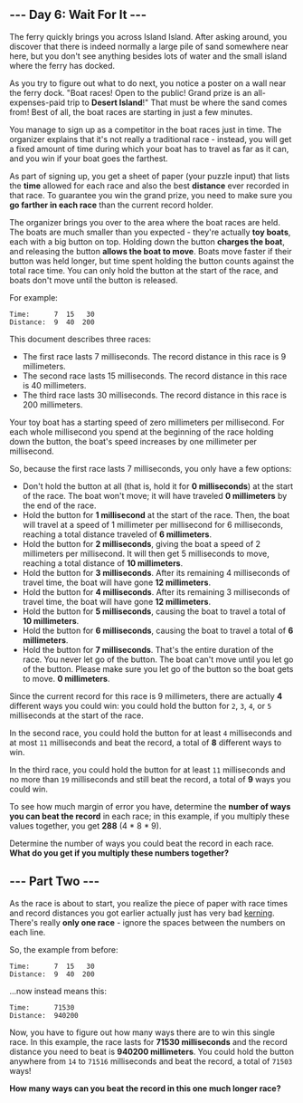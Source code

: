 ## --- Day 6: Wait For It ---

The ferry quickly brings you across Island Island. After asking around, you discover that there is indeed normally a large pile of sand somewhere near here, but you don't see anything besides lots of water and the small island where the ferry has docked.

As you try to figure out what to do next, you notice a poster on a wall near the ferry dock. "Boat races! Open to the public! Grand prize is an all-expenses-paid trip to **Desert Island**!" That must be where the sand comes from! Best of all, the boat races are starting in just a few minutes.

You manage to sign up as a competitor in the boat races just in time. The organizer explains that it's not really a traditional race - instead, you will get a fixed amount of time during which your boat has to travel as far as it can, and you win if your boat goes the farthest.

As part of signing up, you get a sheet of paper (your puzzle input) that lists the **time** allowed for each race and also the best **distance** ever recorded in that race. To guarantee you win the grand prize, you need to make sure you **go farther in each race** than the current record holder.

The organizer brings you over to the area where the boat races are held. The boats are much smaller than you expected - they're actually **toy boats**, each with a big button on top. Holding down the button **charges the boat**, and releasing the button **allows the boat to move**. Boats move faster if their button was held longer, but time spent holding the button counts against the total race time. You can only hold the button at the start of the race, and boats don't move until the button is released.

For example:
```
Time:      7  15   30
Distance:  9  40  200
```

This document describes three races:

- The first race lasts 7 milliseconds. The record distance in this race is 9 millimeters.
- The second race lasts 15 milliseconds. The record distance in this race is 40 millimeters.
- The third race lasts 30 milliseconds. The record distance in this race is 200 millimeters.

Your toy boat has a starting speed of zero millimeters per millisecond. For each whole millisecond you spend at the beginning of the race holding down the button, the boat's speed increases by one millimeter per millisecond.

So, because the first race lasts 7 milliseconds, you only have a few options:

- Don't hold the button at all (that is, hold it for **0 milliseconds**) at the start of the race. The boat won't move; it will have traveled **0 millimeters** by the end of the race.
- Hold the button for **1 millisecond** at the start of the race. Then, the boat will travel at a speed of 1 millimeter per millisecond for 6 milliseconds, reaching a total distance traveled of **6 millimeters**.
- Hold the button for **2 milliseconds**, giving the boat a speed of 2 millimeters per millisecond. It will then get 5 milliseconds to move, reaching a total distance of **10 millimeters**.
- Hold the button for **3 milliseconds**. After its remaining 4 milliseconds of travel time, the boat will have gone **12 millimeters**.
- Hold the button for **4 milliseconds**. After its remaining 3 milliseconds of travel time, the boat will have gone **12 millimeters**.
- Hold the button for **5 milliseconds**, causing the boat to travel a total of **10 millimeters**.
- Hold the button for **6 milliseconds**, causing the boat to travel a total of **6 millimeters**.
- Hold the button for **7 milliseconds**. That's the entire duration of the race. You never let go of the button. The boat can't move until you let go of the button. Please make sure you let go of the button so the boat gets to move. **0 millimeters**.

Since the current record for this race is 9 millimeters, there are actually **4** different ways you could win: you could hold the button for `2`, `3`, `4`, or `5` milliseconds at the start of the race.

In the second race, you could hold the button for at least `4` milliseconds and at most `11` milliseconds and beat the record, a total of **8** different ways to win.

In the third race, you could hold the button for at least `11` milliseconds and no more than `19` milliseconds and still beat the record, a total of **9** ways you could win.

To see how much margin of error you have, determine the **number of ways you can beat the record** in each race; in this example, if you multiply these values together, you get **288** (4 * 8 * 9).

Determine the number of ways you could beat the record in each race. **What do you get if you multiply these numbers together?**

## --- Part Two ---

As the race is about to start, you realize the piece of paper with race times and record distances you got earlier actually just has very bad [kerning](https://en.wikipedia.org/wiki/Kerning). There's really **only one race** - ignore the spaces between the numbers on each line.

So, the example from before:
```
Time:      7  15   30
Distance:  9  40  200
```

...now instead means this:

```
Time:      71530
Distance:  940200
```

Now, you have to figure out how many ways there are to win this single race. In this example, the race lasts for **71530 milliseconds** and the record distance you need to beat is **940200 millimeters**. You could hold the button anywhere from `14` to `71516` milliseconds and beat the record, a total of `71503` ways!

**How many ways can you beat the record in this one much longer race?**